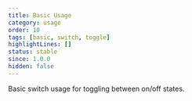 ```yaml
---
title: Basic Usage
category: usage
order: 10
tags: [basic, switch, toggle]
highlightLines: []
status: stable
since: 1.0.0
hidden: false
---
```


Basic switch usage for toggling between on/off states.
